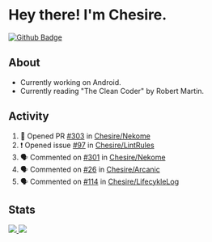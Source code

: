 # Hey there! I'm Chesire.

[![Github Badge](https://img.shields.io/badge/-Github-000?style=flat-square&logo=Github&logoColor=white&link=https://github.com/chesire)](https://github.com/chesire)

## About
<!-- Uses https://github.com/Chesire/natemoo-re -->
* Currently working on Android.
* Currently reading "The Clean Coder" by Robert Martin.
<!--
* Currently listening to: 
<a href="https://natemoo-re-iirbxe7wf.vercel.app/now-playing?open">
    <img src="https://natemoo-re-iirbxe7wf.vercel.app/now-playing" width="256" height="64" alt="Now Playing">
</a>  
-->

## Activity
<!-- Uses https://github.com/jamesgeorge007/github-activity-readme -->
<!--START_SECTION:activity-->
1. 💪 Opened PR [#303](https://github.com//Chesire/Nekome/pull/303) in [Chesire/Nekome](https://github.com//Chesire/Nekome)
2. ❗️ Opened issue [#97](https://github.com//Chesire/LintRules/issues/97) in [Chesire/LintRules](https://github.com//Chesire/LintRules)
3. 🗣 Commented on [#301](https://github.com//Chesire/Nekome/issues/301) in [Chesire/Nekome](https://github.com//Chesire/Nekome)
4. 🗣 Commented on [#26](https://github.com//Chesire/Arcanic/issues/26) in [Chesire/Arcanic](https://github.com//Chesire/Arcanic)
5. 🗣 Commented on [#114](https://github.com//Chesire/LifecykleLog/issues/114) in [Chesire/LifecykleLog](https://github.com//Chesire/LifecykleLog)
<!--END_SECTION:activity-->

## Stats
<a href="https://github-readme-stats.vercel.app/api/top-langs/?username=chesire&theme=tokyonight">
    <img src="https://github-readme-stats.vercel.app/api/top-langs/?username=chesire&layout=compact&theme=tokyonight" >
</a>
<a href="https://github-readme-stats.vercel.app/api?username=chesire&show_icons=true&theme=tokyonight">
    <img src="https://github-readme-stats.vercel.app/api?username=chesire&show_icons=true&theme=tokyonight" >
</a>  
